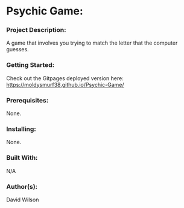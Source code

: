 # **Psychic Game:**

### **Project Description:**

A game that involves you trying to match the letter that the computer guesses.

### **Getting Started:**

Check out the Gitpages deployed version here: https://moldysmurf38.github.io/Psychic-Game/

### **Prerequisites:**

None.

### **Installing:**

None.

### **Built With:**

N/A

### **Author(s):**

David Wilson
